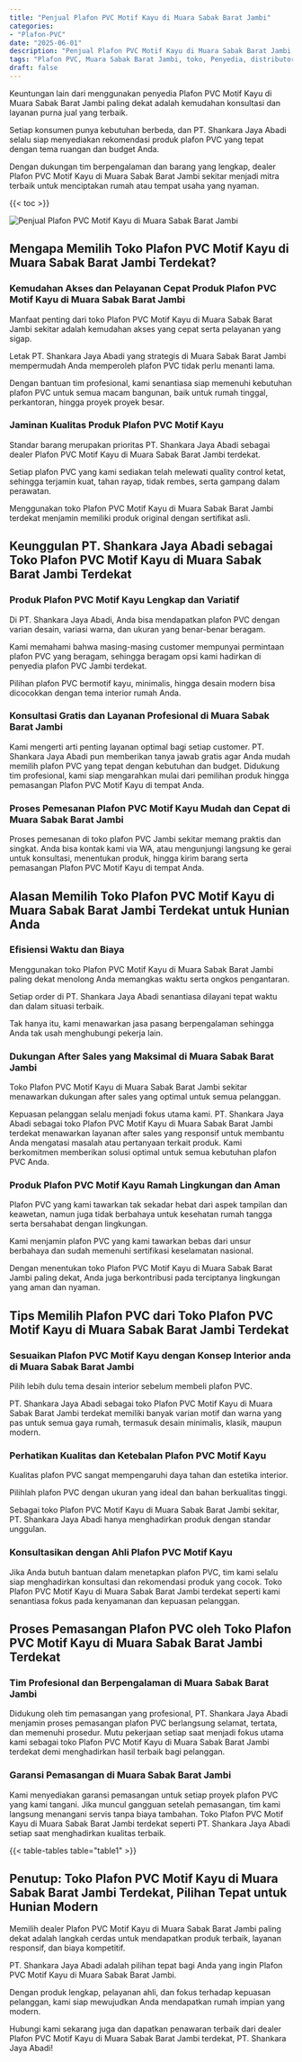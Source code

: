 ```yaml
---
title: "Penjual Plafon PVC Motif Kayu di Muara Sabak Barat Jambi"
categories: 
- "Plafon-PVC"
date: "2025-06-01"
description: "Penjual Plafon PVC Motif Kayu di Muara Sabak Barat Jambi bagi rumah, office, dan toko. Produk unggulan, beragam motif, variasi warna elegan, dengan servis penempatan oleh tenaga ahli ahli dan kepastian resmi!|Layanan penjualan Plafon PVC Motif Kayu di Muara Sabak Barat Jambi bagi kebutuhan tempat tinggal, kantor, maupun toko, dengan material unggulan dan instalasi oleh tenaga ahli profesional dan kepastian resmi.|Alternatif Plafon PVC Motif Kayu di Muara Sabak Barat Jambi yang terbukti bagi rumah, office, serta toko, bersama produk terbaik dan penempatan dikerjakan oleh tenaga ahli berpengalaman dan kepastian resmi.|Penyediaan Plafon PVC Motif Kayu di Muara Sabak Barat Jambi bagi tempat tinggal, office, dan ritel, beserta plafon berkualitas dan instalasi oleh tim berpengalaman, dilengkapi beserta jaminan resmi.}"
tags: "Plafon PVC, Muara Sabak Barat Jambi, toko, Penyedia, distributor"
draft: false
---
```


Keuntungan lain dari menggunakan penyedia Plafon PVC Motif Kayu di Muara Sabak Barat Jambi paling dekat adalah kemudahan konsultasi dan layanan purna jual yang terbaik.

Setiap konsumen punya kebutuhan berbeda, dan PT. Shankara Jaya Abadi selalu siap menyediakan rekomendasi produk plafon PVC yang tepat dengan tema ruangan dan budget Anda.

Dengan dukungan tim berpengalaman dan barang yang lengkap, dealer Plafon PVC Motif Kayu di Muara Sabak Barat Jambi sekitar menjadi mitra terbaik untuk menciptakan rumah atau tempat usaha yang nyaman.

{{< toc >}}

![Penjual Plafon PVC Motif Kayu di Muara Sabak Barat Jambi](/images/Plafon-PVC/Penjual-Plafon-PVC-Motif-Kayu-di-Muara-Sabak-Barat-Jambi.png)


## Mengapa Memilih Toko Plafon PVC Motif Kayu di Muara Sabak Barat Jambi Terdekat?

### Kemudahan Akses dan Pelayanan Cepat Produk Plafon PVC Motif Kayu di Muara Sabak Barat Jambi

Manfaat penting dari toko Plafon PVC Motif Kayu di Muara Sabak Barat Jambi sekitar adalah kemudahan akses yang cepat serta pelayanan yang sigap.

Letak PT. Shankara Jaya Abadi yang strategis di Muara Sabak Barat Jambi mempermudah Anda memperoleh plafon PVC tidak perlu menanti lama.

Dengan bantuan tim profesional, kami senantiasa siap memenuhi kebutuhan plafon PVC untuk semua macam bangunan, baik untuk rumah tinggal, perkantoran, hingga proyek proyek besar.

### Jaminan Kualitas Produk Plafon PVC Motif Kayu

Standar barang merupakan prioritas PT. Shankara Jaya Abadi sebagai dealer Plafon PVC Motif Kayu di Muara Sabak Barat Jambi terdekat.

Setiap plafon PVC yang kami sediakan telah melewati quality control ketat, sehingga terjamin kuat, tahan rayap, tidak rembes, serta gampang dalam perawatan.

Menggunakan toko Plafon PVC Motif Kayu di Muara Sabak Barat Jambi terdekat menjamin memiliki produk original dengan sertifikat asli.

## Keunggulan PT. Shankara Jaya Abadi sebagai Toko Plafon PVC Motif Kayu di Muara Sabak Barat Jambi Terdekat

### Produk Plafon PVC Motif Kayu Lengkap dan Variatif

Di PT. Shankara Jaya Abadi, Anda bisa mendapatkan plafon PVC dengan varian desain, variasi warna, dan ukuran yang benar-benar beragam.

Kami memahami bahwa masing-masing customer mempunyai permintaan plafon PVC yang beragam, sehingga beragam opsi kami hadirkan di penyedia plafon PVC Jambi terdekat.

Pilihan plafon PVC bermotif kayu, minimalis, hingga desain modern bisa dicocokkan dengan tema interior rumah Anda.

### Konsultasi Gratis dan Layanan Profesional di Muara Sabak Barat Jambi

Kami mengerti arti penting layanan optimal bagi setiap customer. PT. Shankara Jaya Abadi pun memberikan tanya jawab gratis agar Anda mudah memilih plafon PVC yang tepat dengan kebutuhan dan budget. Didukung tim profesional, kami siap mengarahkan mulai dari pemilihan produk hingga pemasangan Plafon PVC Motif Kayu di tempat Anda.

### Proses Pemesanan Plafon PVC Motif Kayu Mudah dan Cepat di Muara Sabak Barat Jambi

Proses pemesanan di toko plafon PVC Jambi sekitar memang praktis dan singkat. Anda bisa kontak kami via WA, atau mengunjungi langsung ke gerai untuk konsultasi, menentukan produk, hingga kirim barang serta pemasangan Plafon PVC Motif Kayu di tempat Anda.

## Alasan Memilih Toko Plafon PVC Motif Kayu di Muara Sabak Barat Jambi Terdekat untuk Hunian Anda

### Efisiensi Waktu dan Biaya

Menggunakan toko Plafon PVC Motif Kayu di Muara Sabak Barat Jambi paling dekat menolong Anda memangkas waktu serta ongkos pengantaran.

Setiap order di PT. Shankara Jaya Abadi senantiasa dilayani tepat waktu dan dalam situasi terbaik.

Tak hanya itu, kami menawarkan jasa pasang berpengalaman sehingga Anda tak usah menghubungi pekerja lain.

### Dukungan After Sales yang Maksimal di Muara Sabak Barat Jambi

Toko Plafon PVC Motif Kayu di Muara Sabak Barat Jambi sekitar menawarkan dukungan after sales yang optimal untuk semua pelanggan.

Kepuasan pelanggan selalu menjadi fokus utama kami. PT. Shankara Jaya Abadi sebagai toko Plafon PVC Motif Kayu di Muara Sabak Barat Jambi terdekat menawarkan layanan after sales yang responsif untuk membantu Anda mengatasi masalah atau pertanyaan terkait produk. Kami berkomitmen memberikan solusi optimal untuk semua kebutuhan plafon PVC Anda.

### Produk Plafon PVC Motif Kayu Ramah Lingkungan dan Aman

Plafon PVC yang kami tawarkan tak sekadar hebat dari aspek tampilan dan keawetan, namun juga tidak berbahaya untuk kesehatan rumah tangga serta bersahabat dengan lingkungan.

Kami menjamin plafon PVC yang kami tawarkan bebas dari unsur berbahaya dan sudah memenuhi sertifikasi keselamatan nasional.

Dengan menentukan toko Plafon PVC Motif Kayu di Muara Sabak Barat Jambi paling dekat, Anda juga berkontribusi pada terciptanya lingkungan yang aman dan nyaman.

## Tips Memilih Plafon PVC dari Toko Plafon PVC Motif Kayu di Muara Sabak Barat Jambi Terdekat

### Sesuaikan Plafon PVC Motif Kayu dengan Konsep Interior anda di Muara Sabak Barat Jambi

Pilih lebih dulu tema desain interior sebelum membeli plafon PVC.

PT. Shankara Jaya Abadi sebagai toko Plafon PVC Motif Kayu di Muara Sabak Barat Jambi terdekat memiliki banyak varian motif dan warna yang pas untuk semua gaya rumah, termasuk desain minimalis, klasik, maupun modern.

### Perhatikan Kualitas dan Ketebalan Plafon PVC Motif Kayu

Kualitas plafon PVC sangat mempengaruhi daya tahan dan estetika interior.

Pilihlah plafon PVC dengan ukuran yang ideal dan bahan berkualitas tinggi.

Sebagai toko Plafon PVC Motif Kayu di Muara Sabak Barat Jambi sekitar, PT. Shankara Jaya Abadi hanya menghadirkan produk dengan standar unggulan.

### Konsultasikan dengan Ahli Plafon PVC Motif Kayu

Jika Anda butuh bantuan dalam menetapkan plafon PVC, tim kami selalu siap menghadirkan konsultasi dan rekomendasi produk yang cocok. Toko Plafon PVC Motif Kayu di Muara Sabak Barat Jambi terdekat seperti kami senantiasa fokus pada kenyamanan dan kepuasan pelanggan.

## Proses Pemasangan Plafon PVC oleh Toko Plafon PVC Motif Kayu di Muara Sabak Barat Jambi Terdekat

### Tim Profesional dan Berpengalaman di Muara Sabak Barat Jambi

Didukung oleh tim pemasangan yang profesional, PT. Shankara Jaya Abadi menjamin proses pemasangan plafon PVC berlangsung selamat, tertata, dan memenuhi prosedur. Mutu pekerjaan setiap saat menjadi fokus utama kami sebagai toko Plafon PVC Motif Kayu di Muara Sabak Barat Jambi terdekat demi menghadirkan hasil terbaik bagi pelanggan.

### Garansi Pemasangan di Muara Sabak Barat Jambi

Kami menyediakan garansi pemasangan untuk setiap proyek plafon PVC yang kami tangani. Jika muncul gangguan setelah pemasangan, tim kami langsung menangani servis tanpa biaya tambahan. Toko Plafon PVC Motif Kayu di Muara Sabak Barat Jambi terdekat seperti PT. Shankara Jaya Abadi setiap saat menghadirkan kualitas terbaik.

{{< table-tables table="table1" >}}

## Penutup: Toko Plafon PVC Motif Kayu di Muara Sabak Barat Jambi Terdekat, Pilihan Tepat untuk Hunian Modern

Memilih dealer Plafon PVC Motif Kayu di Muara Sabak Barat Jambi paling dekat adalah langkah cerdas untuk mendapatkan produk terbaik, layanan responsif, dan biaya kompetitif.

PT. Shankara Jaya Abadi adalah pilihan tepat bagi Anda yang ingin Plafon PVC Motif Kayu di Muara Sabak Barat Jambi.

Dengan produk lengkap, pelayanan ahli, dan fokus terhadap kepuasan pelanggan, kami siap mewujudkan Anda mendapatkan rumah impian yang modern.

Hubungi kami sekarang juga dan dapatkan penawaran terbaik dari dealer Plafon PVC Motif Kayu di Muara Sabak Barat Jambi terdekat, PT. Shankara Jaya Abadi!